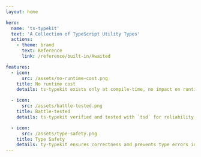 ```yaml
---
layout: home

hero:
  name: 'ts-typekit'
  text: 'A Collection of TypeScript Utility Types'
  actions:
    - theme: brand
      text: Reference
      link: /reference/built-in/Awaited

features:
  - icon:
      src: /assets/no-runtime-cost.png
    title: No runtime cost
    details: ts-typekit exists only at compile-time, no impact on runtime performance.

  - icon:
      src: /assets/battle-tested.png
    title: Battle-tested
    details: ts-typekit verified and tested with `tsd` for reliability.

  - icon:
      src: /assets/type-safety.png
    title: Type Safety
    details: ty-typekit ensures correctness and prevents type errors in TypeScript code.
---
```

